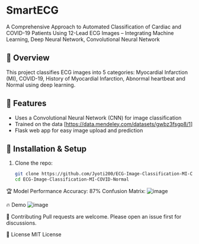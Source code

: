 # SmartECG
A Comprehensive Approach to Automated Classification of Cardiac and COVID-19 Patients Using 12-Lead ECG Images – Integrating Machine Learning, Deep Neural Network, Convolutional Neural Network

## 📌 Overview
This project classifies ECG images into 5 categories: Myocardial Infarction (MI), COVID-19, History of Myocardial Infarction, Abnormal heartbeat and Normal using deep learning.

## 🚀 Features
- Uses a Convolutional Neural Network (CNN) for image classification
- Trained on the data [https://data.mendeley.com/datasets/gwbz3fsgp8/1]
- Flask web app for easy image upload and prediction

## 🔧 Installation & Setup
1. Clone the repo:
   ```sh
   git clone https://github.com/Jyoti200/ECG-Image-Classification-MI-COVID-Normal.git
   cd ECG-Image-Classification-MI-COVID-Normal
🏆 Model Performance
Accuracy: 87%
Confusion Matrix: ![image](https://github.com/user-attachments/assets/56a679fc-6a0e-43b3-a624-30ce82611198)

🔥 Demo
![image](https://github.com/user-attachments/assets/9ca56fda-ef15-4e4a-99f6-42866bc6118e)


🤝 Contributing
Pull requests are welcome. Please open an issue first for discussions.

📜 License
MIT License
